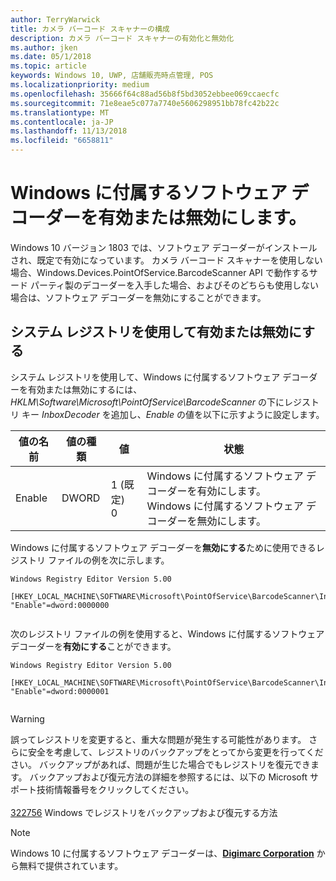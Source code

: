```yaml
---
author: TerryWarwick
title: カメラ バーコード スキャナーの構成
description: カメラ バーコード スキャナーの有効化と無効化
ms.author: jken
ms.date: 05/1/2018
ms.topic: article
keywords: Windows 10, UWP, 店舗販売時点管理, POS
ms.localizationpriority: medium
ms.openlocfilehash: 35666f64c88ad56b8f5bd3052ebbee069ccaecfc
ms.sourcegitcommit: 71e8eae5c077a7740e5606298951bb78fc42b22c
ms.translationtype: MT
ms.contentlocale: ja-JP
ms.lasthandoff: 11/13/2018
ms.locfileid: "6658811"
---
```

# <a name="enable-or-disable-the-software-decoder-that-ships-with-windows"></a>Windows に付属するソフトウェア デコーダーを有効または無効にします。
Windows 10 バージョン 1803 では、ソフトウェア デコーダーがインストールされ、既定で有効になっています。  カメラ バーコード スキャナーを使用しない場合、Windows.Devices.PointOfService.BarcodeScanner API で動作するサード パーティ製のデコーダーを入手した場合、およびそのどちらも使用しない場合は、ソフトウェア デコーダーを無効にすることができます。

## <a name="enable-or-disable-using-the-system-registry"></a>システム レジストリを使用して有効または無効にする
システム レジストリを使用して、Windows に付属するソフトウェア デコーダーを有効または無効にするには、*HKLM\Software\Microsoft\PointOfService\BarcodeScanner* の下にレジストリ キー *InboxDecoder* を追加し、*Enable* の値を以下に示すように設定します。

| 値の名前  | 値の種類 | 値 | 状態 |
| ----------- | --------- | -------|--------|
| Enable      | DWORD     | 1 (既定)<br/>0 |  Windows に付属するソフトウェア デコーダーを有効にします。 <br/> Windows に付属するソフトウェア デコーダーを無効にします。 |


Windows に付属するソフトウェア デコーダーを**無効にする**ために使用できるレジストリ ファイルの例を次に示します。

```
Windows Registry Editor Version 5.00

[HKEY_LOCAL_MACHINE\SOFTWARE\Microsoft\PointOfService\BarcodeScanner\InboxDecoder]
"Enable"=dword:0000000


```  
    
次のレジストリ ファイルの例を使用すると、Windows に付属するソフトウェア デコーダーを**有効にする**ことができます。

```
Windows Registry Editor Version 5.00

[HKEY_LOCAL_MACHINE\SOFTWARE\Microsoft\PointOfService\BarcodeScanner\InboxDecoder]
"Enable"=dword:0000001


```  

> [!Warning] 
> 誤ってレジストリを変更すると、重大な問題が発生する可能性があります。  さらに安全を考慮して、レジストリのバックアップをとってから変更を行ってください。  バックアップがあれば、問題が生じた場合でもレジストリを復元できます。  バックアップおよび復元方法の詳細を参照するには、以下の Microsoft サポート技術情報番号をクリックしてください。 <br/><br/> [322756](http://support.microsoft.com/kb/322756) Windows でレジストリをバックアップおよび復元する方法

> [!NOTE]
> Windows 10 に付属するソフトウェア デコーダーは、[**Digimarc Corporation**](https://www.digimarc.com/) から無料で提供されています。
